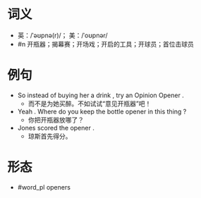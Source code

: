 # 词义
- 英：/ˈəʊpnə(r)/； 美：/ˈoʊpnər/
- #n 开瓶器；揭幕赛；开场戏；开启的工具；开球员；首位击球员
# 例句
- So instead of buying her a drink , try an Opinion Opener .
	- 而不是为她买醉。不如试试“意见开瓶器”吧！
- Yeah . Where do you keep the bottle opener in this thing ?
	- 你把开瓶器放哪了？
- Jones scored the opener .
	- 琼斯首先得分。
# 形态
- #word_pl openers
